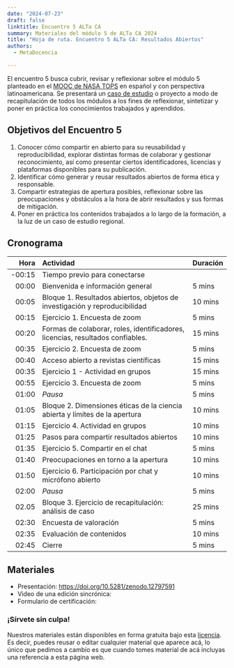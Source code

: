 ```yaml
---
date: "2024-07-23"
draft: false
linktitle: Encuentro 5 ALTa CA
summary: Materiales del módulo 5 de ALTa CA 2024 
title: "Hoja de ruta. Encuentro 5 ALTa CA: Resultados Abiertos"
authors:
  - MetaDocencia

---
```


El encuentro 5 busca cubrir, revisar y reflexionar sobre el módulo 5 planteado en el [MOOC de NASA TOPS](https://github.com/nasa/Transform-to-Open-Science/tree/open-science-101) en español y con perspectiva latinoamericana. Se presentará un [caso de estudio](https://www.metadocencia.org/post/2024/20240715-caso-caa-eph/) o proyecto a modo de recapitulación de todos los módulos a los fines de reflexionar, sintetizar y poner en práctica los conocimientos trabajados y aprendidos. 


## Objetivos del Encuentro 5
1. Conocer cómo compartir en abierto para su reusabilidad y reproducibilidad, explorar distintas formas de colaborar y gestionar reconocimiento, así como presentar ciertos identificadores, licencias y plataformas disponibles para su publicación.
2. Identificar cómo generar y reusar resultados abiertos de forma ética y responsable.
3. Compartir estrategias de apertura posibles, reflexionar sobre las preocupaciones y obstáculos a la hora de abrir resultados y sus formas de mitigación.
4. Poner en práctica los contenidos trabajados a lo largo de la formación, a la luz de un caso de estudio regional. 
 

## Cronograma
|  Hora | Actividad | Duración |
| ---:  | :----------- | :----------- |
|-00:15 | Tiempo previo para conectarse | 
|00:00 | Bienvenida e información general | 5 mins |
|00:05 | Bloque 1. Resultados abiertos, objetos de investigación y reproducibilidad | 10 mins |
|00:15 | Ejercicio 1. Encuesta de zoom | 5 mins |
|00:20 | Formas de colaborar, roles, identificadores, licencias, resultados confiables. | 15 mins |
|00:35 | Ejercicio 2. Encuesta de zoom | 5 mins |
|00:40 | Acceso abierto a revistas científicas  | 15 mins |
|00:35 | Ejercicio 1 - Actividad en grupos | 15 mins |
|00:55 | Ejercicio 3. Encuesta de zoom | 5 mins |
|01:00 | *Pausa* | 5 mins |
|01:05 | Bloque 2. Dimensiones éticas de la ciencia abierta y límites de la apertura | 10 mins |
|01:15 | Ejercicio 4. Actividad en grupos | 10 mins |
|01:25 | Pasos para compartir resultados abiertos | 10 mins |
|01:35 | Ejercicio 5. Compartir en el chat | 5 mins |
|01:40 | Preocupaciones en torno a la apertura | 10 mins |
|01:50 | Ejercicio 6. Participación por chat y micrófono abierto | 10 mins |
|02:00 | *Pausa* | 5 mins |
|02.05 | Bloque 3. Ejercicio de recapitulación: análisis de caso | 25 mins |
|02:30 | Encuesta de valoración | 5 mins |
|02:35 | Evaluación de contenidos | 10 mins |
|02:45 | Cierre | 5 mins |

## Materiales

- Presentación: https://doi.org/10.5281/zenodo.12797591
- Video de una edición sincrónica:
- Formulario de certificación:
  
### ¡Sírvete sin culpa!
Nuestros materiales están disponibles en forma gratuita bajo esta [licencia](https://creativecommons.org/licenses/by/4.0/deed.es). Es decir, puedes reusar o editar cualquier material que aparece acá, lo único que pedimos a cambio es que cuando tomes material de acá incluyas una referencia a esta página web.
